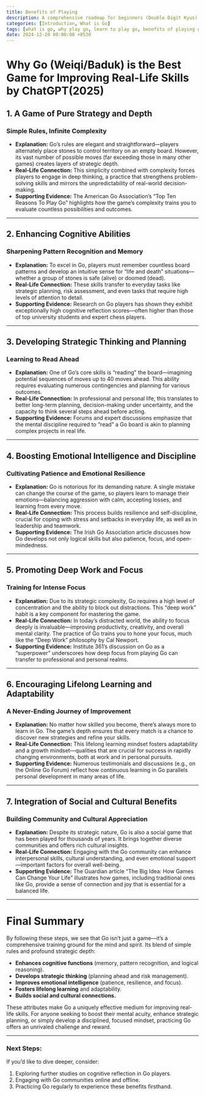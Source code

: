 ```yaml
---
title: Benefits of Playing
description: A comprehensive roadmap for beginners (Double Digit Kyus) to master the basics of the Go game.
categories: [Introduction, What is Go]
tags: [what is go, why play go, learn to play go, benefits of playing go]
date: 2024-12-20 00:00:00 +0530
---
```


# Why Go (Weiqi/Baduk) is the Best Game for Improving Real-Life Skills by ChatGPT(2025)

## 1. A Game of Pure Strategy and Depth  

### Simple Rules, Infinite Complexity  
- **Explanation:** Go’s rules are elegant and straightforward—players alternately place stones to control territory on an empty board. However, its vast number of possible moves (far exceeding those in many other games) creates layers of strategic depth.  
- **Real‐Life Connection:** This simplicity combined with complexity forces players to engage in deep thinking, a practice that strengthens problem-solving skills and mirrors the unpredictability of real-world decision-making.  
- **Supporting Evidence:** The American Go Association’s “Top Ten Reasons To Play Go” highlights how the game’s complexity trains you to evaluate countless possibilities and outcomes.  

---

## 2. Enhancing Cognitive Abilities  

### Sharpening Pattern Recognition and Memory  
- **Explanation:** To excel in Go, players must remember countless board patterns and develop an intuitive sense for “life and death” situations—whether a group of stones is safe (alive) or doomed (dead).  
- **Real‐Life Connection:** These skills transfer to everyday tasks like strategic planning, risk assessment, and even tasks that require high levels of attention to detail.  
- **Supporting Evidence:** Research on Go players has shown they exhibit exceptionally high cognitive reflection scores—often higher than those of top university students and expert chess players.  

---

## 3. Developing Strategic Thinking and Planning  

### Learning to Read Ahead  
- **Explanation:** One of Go’s core skills is “reading” the board—imagining potential sequences of moves up to 40 moves ahead. This ability requires evaluating numerous contingencies and planning for various outcomes.  
- **Real‐Life Connection:** In professional and personal life, this translates to better long-term planning, decision-making under uncertainty, and the capacity to think several steps ahead before acting.  
- **Supporting Evidence:** Forums and expert discussions emphasize that the mental discipline required to “read” a Go board is akin to planning complex projects in real life.  

---

## 4. Boosting Emotional Intelligence and Discipline  

### Cultivating Patience and Emotional Resilience  
- **Explanation:** Go is notorious for its demanding nature. A single mistake can change the course of the game, so players learn to manage their emotions—balancing aggression with calm, accepting losses, and learning from every move.  
- **Real‐Life Connection:** This process builds resilience and self-discipline, crucial for coping with stress and setbacks in everyday life, as well as in leadership and teamwork.  
- **Supporting Evidence:** The Irish Go Association article discusses how Go develops not only logical skills but also patience, focus, and open-mindedness.  

---

## 5. Promoting Deep Work and Focus  

### Training for Intense Focus  
- **Explanation:** Due to its strategic complexity, Go requires a high level of concentration and the ability to block out distractions. This “deep work” habit is a key component for mastering the game.  
- **Real‐Life Connection:** In today’s distracted world, the ability to focus deeply is invaluable—improving productivity, creativity, and overall mental clarity. The practice of Go trains you to hone your focus, much like the “Deep Work” philosophy by Cal Newport.  
- **Supporting Evidence:** Institute 361’s discussion on Go as a “superpower” underscores how deep focus from playing Go can transfer to professional and personal realms.  

---

## 6. Encouraging Lifelong Learning and Adaptability  

### A Never-Ending Journey of Improvement  
- **Explanation:** No matter how skilled you become, there’s always more to learn in Go. The game’s depth ensures that every match is a chance to discover new strategies and refine your skills.  
- **Real‐Life Connection:** This lifelong learning mindset fosters adaptability and a growth mindset—qualities that are crucial for success in rapidly changing environments, both at work and in personal pursuits.  
- **Supporting Evidence:** Numerous testimonials and discussions (e.g., on the Online Go Forum) reflect how continuous learning in Go parallels personal development in many areas of life.  

---

## 7. Integration of Social and Cultural Benefits  

### Building Community and Cultural Appreciation  
- **Explanation:** Despite its strategic nature, Go is also a social game that has been played for thousands of years. It brings together diverse communities and offers rich cultural insights.  
- **Real‐Life Connection:** Engaging with the Go community can enhance interpersonal skills, cultural understanding, and even emotional support—important factors for overall well-being.  
- **Supporting Evidence:** The Guardian article “The Big Idea: How Games Can Change Your Life” illustrates how games, including traditional ones like Go, provide a sense of connection and joy that is essential for a balanced life.  

---

# Final Summary  

By following these steps, we see that Go isn’t just a game—it’s a comprehensive training ground for the mind and spirit. Its blend of simple rules and profound strategic depth:  
- **Enhances cognitive functions** (memory, pattern recognition, and logical reasoning).  
- **Develops strategic thinking** (planning ahead and risk management).  
- **Improves emotional intelligence** (patience, resilience, and focus).  
- **Fosters lifelong learning** and adaptability.  
- **Builds social and cultural connections.**  

These attributes make Go a uniquely effective medium for improving real-life skills. For anyone seeking to boost their mental acuity, enhance strategic planning, or simply develop a disciplined, focused mindset, practicing Go offers an unrivaled challenge and reward.  

---

### Next Steps:  
If you’d like to dive deeper, consider:  
1. Exploring further studies on cognitive reflection in Go players.  
2. Engaging with Go communities online and offline.  
3. Practicing Go regularly to experience these benefits firsthand.  
